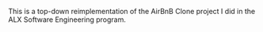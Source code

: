 This is a top-down reimplementation of the AirBnB Clone project I did in the ALX Software Engineering program.
